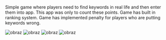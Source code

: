 Simple game where players need to find keywords in real life and then enter them into app. This app was only to count these points. Game has built in ranking system.
Game has implemented penalty for players who are putting keywords wrong.

![obraz](https://github.com/user-attachments/assets/26a67a93-7d77-4f7f-8a1c-7b6bdaa1b16e)
![obraz](https://github.com/user-attachments/assets/c2e5fdd2-a9d3-4ea7-af3d-3afbe9d6fda4)
![obraz](https://github.com/user-attachments/assets/ef9017a1-58dd-4eee-a57d-c6178686f407)
![obraz](https://github.com/user-attachments/assets/9d57dee4-ffb2-42b1-ab2e-f42153f34b90)
